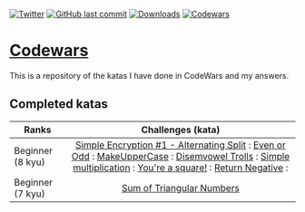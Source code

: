 [![Twitter](https://img.shields.io/twitter/url/https/github.com/maxx-zueff/codewars.svg?style=social)](https://twitter.com/intent/tweet?text=Wow:&url=https%3A%2F%2Fgithub.com%2Fmaxx-zueff%2Fcodewars)
[![GitHub last commit](https://img.shields.io/github/last-commit/maxx-zueff/codewars.svg)](https://github.com/maxx-zueff/codewars/commits/master)
[![Downloads](https://img.shields.io/github/downloads/maxx-zueff/codewars/total.svg)](https://github.com/maxx-zueff/codewars/graphs/traffic)
[![Codewars](https://www.codewars.com/users/maxx-zueff/badges/micro)](https://www.codewars.com/users/maxx-zueff)

# [Codewars][web]

This is a repository of the katas I have done in CodeWars and my answers.

## Completed katas

| Ranks | Challenges (kata)  | 
|---------|:----------:|
| Beginner (8 kyu) | [Simple Encryption #1 - Alternating Split][8-01] : [Even or Odd][8-02] : [MakeUpperCase][8-03] : [Disemvowel Trolls][8-04] : [Simple multiplication][8-05] : [You're a square!][8-06] : [Return Negative][8-07] : |
| Beginner (7 kyu) | [Sum of Triangular Numbers][7-01] |


[web]: https://www.codewars.com
[8-01]: ./8-kyu/8-01.cpp
[8-02]: ./8-kyu/8-02.cpp
[8-03]: ./8-kyu/8-03.cpp
[8-04]: ./8-kyu/8-04.cpp
[8-05]: ./8-kyu/8-05.cpp
[8-06]: ./8-kyu/8-06.cpp
[8-07]: ./8-kyu/8-07.cpp
[7-01]: ./7-kyu/7-01.cpp